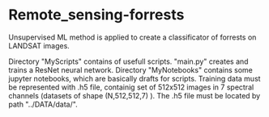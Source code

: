 # Remote_sensing-forrests
Unsupervised ML method is applied to create a classificator of forrests on LANDSAT images.

Directory "MyScripts" contains of usefull scripts. "main.py" creates and trains a ResNet neural network. Directory "MyNotebooks" contains some jupyter notebooks, which are basically drafts for scripts. Training data must be represented with .h5 file, containig set of 512x512 images in 7 spectral channels (datasets of shape (N,512,512,7) ). The .h5 file must be located by path "../DATA/data/".
